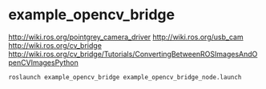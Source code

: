 # example_opencv_bridge

http://wiki.ros.org/pointgrey_camera_driver
http://wiki.ros.org/usb_cam
http://wiki.ros.org/cv_bridge
http://wiki.ros.org/cv_bridge/Tutorials/ConvertingBetweenROSImagesAndOpenCVImagesPython

`roslaunch example_opencv_bridge example_opencv_bridge_node.launch`
